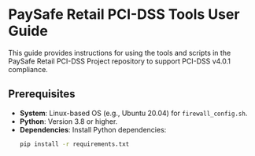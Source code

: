 # PaySafe Retail PCI-DSS Tools User Guide

This guide provides instructions for using the tools and scripts in the PaySafe Retail PCI-DSS Project repository to support PCI-DSS v4.0.1 compliance.

## Prerequisites
- **System**: Linux-based OS (e.g., Ubuntu 20.04) for `firewall_config.sh`.
- **Python**: Version 3.8 or higher.
- **Dependencies**: Install Python dependencies:
  ```bash
  pip install -r requirements.txt
